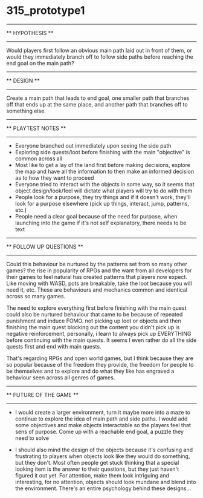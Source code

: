 # 315_prototype1

**********************
**    HYPOTHESIS    **
**********************
Would players first follow an obvious main path laid out in front of them, or would they immediately branch off to follow side paths before reaching the end goal on the main path?



**********************
**      DESIGN      **
**********************
Create a main path that leads to end goal, one smaller path that branches off that ends up at the same place, and another path that branches off to something else.



**********************
**  PLAYTEST NOTES  **
**********************
- Everyone branched out immediately upon seeing the side path
- Exploring side quests/loot before finishing with the main "objective" is common across all 
- Most like to get a lay of the land first before making decisions, explore the map and have all the information to then make an informed decision as to how they want to proceed
- Everyone tried to interact with the objects in some way, so it seems that object design/look/feel will dictate what players will try to do with them
- People look for a purpose, they try things and if it doesn't work, they'll look for a purpose elsewhere (pick up things, interact, jump, patterns, etc.)
- People need a clear goal because of the need for purpose, when launching into the game if it's not self explanatory, there needs to be text



***************************
**  FOLLOW UP QUESTIONS  **
***************************

Could this behaviour be nurtured by the patterns set from so many other games? the rise in popularity of RPGs and the want from all developers for their games to feel natural has created patterns that players now expect. Like moving with WASD, pots are breakable, take the loot because you will need it, etc. These are behaviours and mechanics common and identical across so many games.

The need to explore everything first before finishing with the main quest could also be nurtured behaviour that came to be because of repeated punishment and induce FOMO. not picking up loot or objects and then finishing the main quest blocking out the content you didn't pick up is negative reinforcement, personally, i learn to always pick up EVERYTHING before continuing with the main quests. It seems I even rather do all the side quests first and end with main quests.

That's regarding RPGs and open world games, but I think because they are so popular because of the freedom they provide, the freedom for people to be themselves and to explore and do what they like has engraved a behaviour seen across all genres of games.



***************************
**  FUTURE OF THE GAME   **
***************************
- I would create a larger environment, turn it maybe more into a maze to continue to explore the idea of main path and side paths. I would add some objectives and make objects interactable so the players feel that sens of purpose. Come up with a reachable end goal, a puzzle they need to solve

- I should also mind the design of the objects because it's confusing and frustrating to players when objects look like they would do something, but they don't. Most often people get stuck thinking that a special looking item is the answer to their questions, but they just haven't figured it out yet. For attention, make them look intriguing and interesting, for no attention, objects should look mundane and blend into the environment. There's an entire psychology behind these designs...